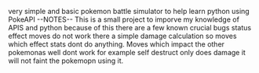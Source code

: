 very simple and basic pokemon battle simulator to help learn python using PokeAPI
--NOTES--
This is a small project to imporve my knowledge of APIS and python
because of this there are a few known crucial bugs
status effect moves do not work there a simple damage calculation so moves which effect stats dont do anything.
Moves which impact the other pokemonas well dont work for example self destruct only does damage it will not faint the 
pokemopn using it.
